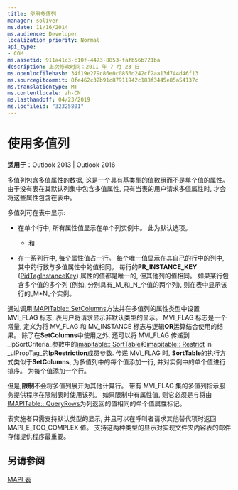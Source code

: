 ```yaml
---
title: 使用多值列
manager: soliver
ms.date: 11/16/2014
ms.audience: Developer
localization_priority: Normal
api_type:
- COM
ms.assetid: 911a41c3-c10f-4473-8853-fafb56b721ba
description: 上次修改时间：2011 年 7 月 23 日
ms.openlocfilehash: 34f19e279c86e0c0856d242cf2aa13d744d46f13
ms.sourcegitcommit: 8fe462c32b91c87911942c188f3445e85a54137c
ms.translationtype: MT
ms.contentlocale: zh-CN
ms.lasthandoff: 04/23/2019
ms.locfileid: "32325801"
---
```

# <a name="working-with-multivalued-columns"></a>使用多值列

  
  
**适用于**：Outlook 2013 | Outlook 2016 
  
多值列包含多值属性的数据, 这是一个具有基类型的值数组而不是单个值的属性。 由于没有表在其默认列集中包含多值属性, 只有当表的用户请求多值属性时, 才会将这些属性包含在表中。 
  
多值列可在表中显示:
  
- 在单个行中, 所有属性值显示在单个列实例中。 此为默认选项。
    
    - 和
    
- 在一系列行中, 每个属性值占一行。 每个唯一值显示在其自己的行中的列中, 其中的行数与多值属性中的值相同。 每行的**PR_INSTANCE_KEY** ([PidTagInstanceKey](pidtaginstancekey-canonical-property.md)) 属性的值都是唯一的, 但其他列的值相同。 如果某行包含多个值的多个列 (例如, 分别具有_M_和_N_个值的两个列), 则在表中显示该行的_M\*N_个实例。 
    
通过调用[IMAPITable:: SetColumns](imapitable-setcolumns.md)方法并在多值列的属性类型中设置 MVI_FLAG 标志, 表用户将请求显示非默认类型的显示。 MVI_FLAG 标志是一个常量, 定义为将 MV_FLAG 和 MV_INSTANCE 标志与逻辑**OR**运算结合使用的结果。 除了在**SetColumns**中使用之外, 还可以将 MVI_FLAG 传递到_lpSortCriteria_参数中的[imapitable:: SortTable](imapitable-sorttable.md)和[imapitable:: Restrict](imapitable-restrict.md) in _ulPropTag_的**lpRestriction**成员参数. 传递 MVI_FLAG 时, **SortTable**的执行方式类似于**SetColumns**, 为多值列中的每个值添加一行, 并对实例中的单个值进行排序。 为每个值添加一个行。 
  
 但是,**限制**不会将多值列展开为其他计算行。 带有 MVI_FLAG 集的多值列指示服务提供程序在限制表时使用该列。 如果限制中有属性值, 则它必须是与将由[IMAPITable:: QueryRows](imapitable-queryrows.md)为列返回的值相同的单个值属性标记。 
  
表实施者只需支持默认类型的显示, 并且可以在呼叫者请求其他替代项时返回 MAPI_E_TOO_COMPLEX 值。 支持这两种类型的显示对实现文件夹内容表的邮件存储提供程序最重要。 
  
## <a name="see-also"></a>另请参阅



[MAPI 表](mapi-tables.md)

